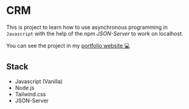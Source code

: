 # CRM

This is project to learn how to use asynchronous programming in `Javascript` with the help of the npm *JSON-Server* to work on localhost.

You can see the project in my [portfolio website 💻](https://galo.netlify.app)


## Stack
* Javascript (Vanilla)
* Node.js
* Tailwind.css
* JSON-Server
